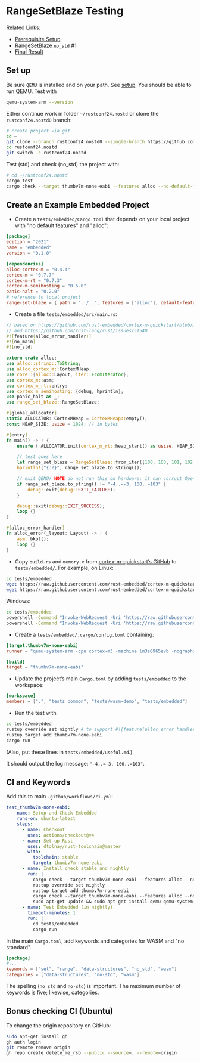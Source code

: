 # RangeSetBlaze Testing

Related Links:

* [Prerequisite Setup](setup.md)
* [RangeSetBlaze `no_std` #1](rsb_no_std1.md)
* [Final Result](https://github.com/CarlKCarlK/range-set-blaze/tree/rustconf24.nostd)

## Set up

Be sure `QEMU` is installed and on your path. See [setup](setup.md#qemu-emulator-for-embedded).
You should be able to run QEMU. Test with

```bash
qemu-system-arm --version
```

Either continue work in folder `~/rustconf24.nostd` or clone the `rustconf24.nostd0` branch:

```bash
# create project via git
cd ~
git clone --branch rustconf24.nostd0 --single-branch https://github.com/CarlKCarlK/range-set-blaze.git rustconf24.nostd
cd rustconf24.nostd
git switch -c rustconf24.nostd
```

Test (std) and check (no_std) the project with:

```bash
# cd ~/rustconf24.nostd
cargo test
cargo check --target thumbv7m-none-eabi --features alloc --no-default-features
```

## Create an Example Embedded Project

* Create a `tests/embedded/Cargo.toml` that depends on your local project with "no default features" and "alloc":

```toml
[package]
edition = "2021"
name = "embedded"
version = "0.1.0"

[dependencies]
alloc-cortex-m = "0.4.4"
cortex-m = "0.7.7"
cortex-m-rt = "0.7.3"
cortex-m-semihosting = "0.5.0"
panic-halt = "0.2.0"
# reference to local project
range-set-blaze = { path = "../..", features = ["alloc"], default-features = false }
```

* Create a file `tests/embedded/src/main.rs`:

```rust
// based on https://github.com/rust-embedded/cortex-m-quickstart/blob/master/examples/allocator.rs
// and https://github.com/rust-lang/rust/issues/51540
#![feature(alloc_error_handler)]
#![no_main]
#![no_std]

extern crate alloc;
use alloc::string::ToString;
use alloc_cortex_m::CortexMHeap;
use core::{alloc::Layout, iter::FromIterator};
use cortex_m::asm;
use cortex_m_rt::entry;
use cortex_m_semihosting::{debug, hprintln};
use panic_halt as _;
use range_set_blaze::RangeSetBlaze;

#[global_allocator]
static ALLOCATOR: CortexMHeap = CortexMHeap::empty();
const HEAP_SIZE: usize = 1024; // in bytes

#[entry]
fn main() -> ! {
    unsafe { ALLOCATOR.init(cortex_m_rt::heap_start() as usize, HEAP_SIZE) }

    // test goes here
    let range_set_blaze = RangeSetBlaze::from_iter([100, 103, 101, 102, -3, -4]);
    hprintln!("{:?}", range_set_blaze.to_string());

    // exit QEMU/ NOTE do not run this on hardware; it can corrupt OpenOCD state
    if range_set_blaze.to_string() != "-4..=-3, 100..=103" {
        debug::exit(debug::EXIT_FAILURE);
    }

    debug::exit(debug::EXIT_SUCCESS);
    loop {}
}

#[alloc_error_handler]
fn alloc_error(_layout: Layout) -> ! {
    asm::bkpt();
    loop {}
}
```

* Copy `build.rs` and `memory.x` from [cortex-m-quickstart’s GitHub](https://github.com/rust-embedded/cortex-m-quickstart/tree/master) to `tests/embedded/`. For example, on Linux:

```bash
cd tests/embedded
wget https://raw.githubusercontent.com/rust-embedded/cortex-m-quickstart/master/build.rs
wget https://raw.githubusercontent.com/rust-embedded/cortex-m-quickstart/master/memory
```

Windows:

```cmd
cd tests/embedded
powershell -Command "Invoke-WebRequest -Uri 'https://raw.githubusercontent.com/rust-embedded/cortex-m-quickstart/master/build.rs' -OutFile 'build.rs'"
powershell -Command "Invoke-WebRequest -Uri 'https://raw.githubusercontent.com/rust-embedded/cortex-m-quickstart/master/memory.x' -OutFile 'memory.x'"
```

* Create a `tests/embedded/.cargo/config.toml` containing:

```toml
[target.thumbv7m-none-eabi]
runner = "qemu-system-arm -cpu cortex-m3 -machine lm3s6965evb -nographic -semihosting-config enable=on,target=native -kernel"

[build]
target = "thumbv7m-none-eabi"
```

* Update the project’s main `Cargo.toml` by adding `tests/embedded` to the workspace:

```toml
[workspace]
members = [".", "tests_common", "tests/wasm-demo", "tests/embedded"]
```

* Run the test with

```bash
cd tests/embedded
rustup override set nightly # to support #![feature(alloc_error_handler)]
rustup target add thumbv7m-none-eabi
cargo run
```

(Also, put these lines in `tests/embedded/useful.md`.)

It should output the log message: `"-4..=-3, 100..=103"`.

## CI and Keywords

Add this to main `.github/workflows/ci.yml`:

```yml
test_thumbv7m-none-eabi:
    name: Setup and Check Embedded
    runs-on: ubuntu-latest
    steps:
      - name: Checkout
        uses: actions/checkout@v4
      - name: Set up Rust
        uses: dtolnay/rust-toolchain@master
        with:
          toolchain: stable
          target: thumbv7m-none-eabi
      - name: Install check stable and nightly
        run: |
          cargo check --target thumbv7m-none-eabi --features alloc --no-default-features
          rustup override set nightly
          rustup target add thumbv7m-none-eabi
          cargo check --target thumbv7m-none-eabi --features alloc --no-default-features
          sudo apt-get update && sudo apt-get install qemu qemu-system-arm
      - name: Test Embedded (in nightly)
        timeout-minutes: 1
        run: |
          cd tests/embedded
          cargo run
```

In the main `Cargo.toml`, add keywords and categories for WASM and "no standard".

```toml
[package]
#...
keywords = ["set", "range", "data-structures", "no_std", "wasm"]
categories = ["data-structures", "no-std", "wasm"]
```

The spelling (`no_std` and `no-std`) is important. The maximum number of keywords is five; likewise, categories.

## Bonus checking CI (Ubuntu)

To change the origin repository on GitHub:

```bash
sudo apt-get install gh
gh auth login
git remote remove origin
gh repo create delete_me_rsb --public --source=. --remote=origin
```
